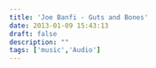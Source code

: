 ```yaml
---
title: 'Joe Banfi - Guts and Bones'
date: 2013-01-09 15:43:13
draft: false
description: ""
tags: ['music','Audio']
---
```


